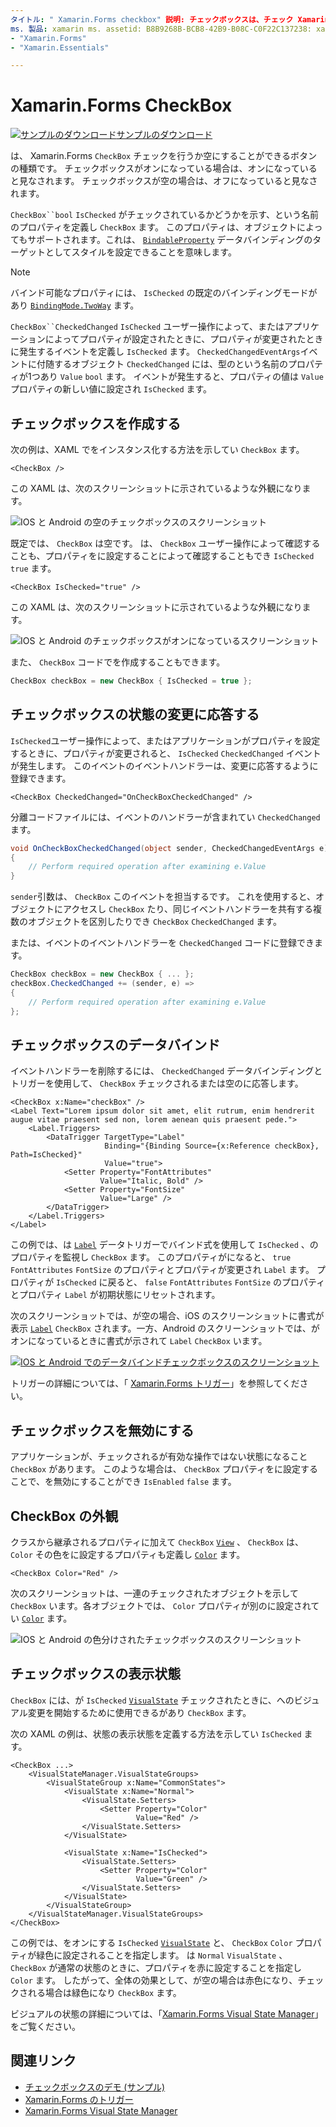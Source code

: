 ```yaml
---
タイトル: " Xamarin.Forms checkbox" 説明: チェックボックスは、チェック Xamarin.Forms または空にすることができるボタンの種類です。 チェックボックスがオンになっている場合は、オンになっていると見なされます。 チェックボックスが空の場合は、オフになっていると見なされます。
ms. 製品: xamarin ms. assetid: B8B9268B-BCB8-42B9-B08C-C0F22C137238: xamarin-forms author: davidbritch: dabritch ms. date: 06/11/2019 no loc:
- "Xamarin.Forms"
- "Xamarin.Essentials"

---
```


# <a name="no-locxamarinforms-checkbox"></a>Xamarin.Forms CheckBox

[![サンプルのダウンロード](~/media/shared/download.png)サンプルのダウンロード](/samples/xamarin/xamarin-forms-samples/userinterface-checkboxdemos/)

は、 Xamarin.Forms `CheckBox` チェックを行うか空にすることができるボタンの種類です。 チェックボックスがオンになっている場合は、オンになっていると見なされます。 チェックボックスが空の場合は、オフになっていると見なされます。

`CheckBox``bool` `IsChecked` がチェックされているかどうかを示す、という名前のプロパティを定義し `CheckBox` ます。 このプロパティは、オブジェクトによってもサポートされます。これは、 [`BindableProperty`](xref:Xamarin.Forms.BindableProperty) データバインディングのターゲットとしてスタイルを設定できることを意味します。

> [!NOTE]
> バインド可能なプロパティには、 `IsChecked` の既定のバインディングモードがあり [`BindingMode.TwoWay`](xref:Xamarin.Forms.BindingMode.TwoWay) ます。

`CheckBox``CheckedChanged` `IsChecked` ユーザー操作によって、またはアプリケーションによってプロパティが設定されたときに、プロパティが変更されたときに発生するイベントを定義し `IsChecked` ます。 `CheckedChangedEventArgs`イベントに付随するオブジェクト `CheckedChanged` には、型のという名前のプロパティが1つあり `Value` `bool` ます。 イベントが発生すると、プロパティの値は `Value` プロパティの新しい値に設定され `IsChecked` ます。

## <a name="create-a-checkbox"></a>チェックボックスを作成する

次の例は、XAML でをインスタンス化する方法を示してい `CheckBox` ます。

```xaml
<CheckBox />
```

この XAML は、次のスクリーンショットに示されているような外観になります。

![IOS と Android の空のチェックボックスのスクリーンショット](checkbox-images/checkbox-empty.png "空のチェックボックス")

既定では、 `CheckBox` は空です。 は、 `CheckBox` ユーザー操作によって確認することも、プロパティをに設定することによって確認することもでき `IsChecked` `true` ます。

```xaml
<CheckBox IsChecked="true" />
```

この XAML は、次のスクリーンショットに示されているような外観になります。

![IOS と Android のチェックボックスがオンになっているスクリーンショット](checkbox-images/checkbox-checked.png "チェックされたチェックボックス")

また、 `CheckBox` コードでを作成することもできます。

```csharp
CheckBox checkBox = new CheckBox { IsChecked = true };
```

## <a name="respond-to-a-checkbox-changing-state"></a>チェックボックスの状態の変更に応答する

`IsChecked`ユーザー操作によって、またはアプリケーションがプロパティを設定するときに、プロパティが変更されると、 `IsChecked` `CheckedChanged` イベントが発生します。 このイベントのイベントハンドラーは、変更に応答するように登録できます。

```xaml
<CheckBox CheckedChanged="OnCheckBoxCheckedChanged" />
```

分離コードファイルには、イベントのハンドラーが含まれてい `CheckedChanged` ます。

```csharp
void OnCheckBoxCheckedChanged(object sender, CheckedChangedEventArgs e)
{
    // Perform required operation after examining e.Value
}
```

`sender`引数は、 `CheckBox` このイベントを担当するです。 これを使用すると、オブジェクトにアクセスし `CheckBox` たり、同じイベントハンドラーを共有する複数のオブジェクトを区別したりでき `CheckBox` `CheckedChanged` ます。

または、イベントのイベントハンドラーを `CheckedChanged` コードに登録できます。

```csharp
CheckBox checkBox = new CheckBox { ... };
checkBox.CheckedChanged += (sender, e) =>
{
    // Perform required operation after examining e.Value
};
```

## <a name="data-bind-a-checkbox"></a>チェックボックスのデータバインド

イベントハンドラーを削除するには、 `CheckedChanged` データバインディングとトリガーを使用して、 `CheckBox` チェックされるまたは空のに応答します。

```xaml
<CheckBox x:Name="checkBox" />
<Label Text="Lorem ipsum dolor sit amet, elit rutrum, enim hendrerit augue vitae praesent sed non, lorem aenean quis praesent pede.">
    <Label.Triggers>
        <DataTrigger TargetType="Label"
                     Binding="{Binding Source={x:Reference checkBox}, Path=IsChecked}"
                     Value="true">
            <Setter Property="FontAttributes"
                    Value="Italic, Bold" />
            <Setter Property="FontSize"
                    Value="Large" />
        </DataTrigger>
    </Label.Triggers>
</Label>
```

この例では、は [`Label`](xref:Xamarin.Forms.Label) データトリガーでバインド式を使用して `IsChecked` 、のプロパティを監視し `CheckBox` ます。 このプロパティがになると、 `true` `FontAttributes` `FontSize` のプロパティとプロパティが変更され `Label` ます。 プロパティが `IsChecked` に戻ると、 `false` `FontAttributes` `FontSize` のプロパティとプロパティ `Label` が初期状態にリセットされます。

次のスクリーンショットでは、が空の場合、iOS のスクリーンショットに書式が表示 [`Label`](xref:Xamarin.Forms.Label) `CheckBox` されます。一方、Android のスクリーンショットでは、がオンになっているときに書式が示されて `Label` `CheckBox` います。

[![IOS と Android でのデータバインドチェックボックスのスクリーンショット](checkbox-images/checkbox-databinding.png "データバインドチェックボックス")](checkbox-images/checkbox-databinding-large.png#lightbox "データバインドチェックボックス")

トリガーの詳細については、「 [ Xamarin.Forms トリガー](~/xamarin-forms/app-fundamentals/triggers.md)」を参照してください。

## <a name="disable-a-checkbox"></a>チェックボックスを無効にする

アプリケーションが、チェックされるが有効な操作ではない状態になること `CheckBox` があります。 このような場合は、 `CheckBox` プロパティをに設定することで、を無効にすることができ `IsEnabled` `false` ます。

## <a name="checkbox-appearance"></a>CheckBox の外観

クラスから継承されるプロパティに加えて `CheckBox` [`View`](xref:Xamarin.Forms.View) 、 `CheckBox` は、 `Color` その色をに設定するプロパティも定義し [`Color`](xref:Xamarin.Forms.Color) ます。

```xaml
<CheckBox Color="Red" />
```

次のスクリーンショットは、一連のチェックされたオブジェクトを示して `CheckBox` います。各オブジェクトでは、 `Color` プロパティが別のに設定されてい [`Color`](xref:Xamarin.Forms.Color) ます。

![IOS と Android の色分けされたチェックボックスのスクリーンショット](checkbox-images/checkbox-colors.png "色付きのチェックボックス")

## <a name="checkbox-visual-states"></a>チェックボックスの表示状態

`CheckBox` には、が `IsChecked` [`VisualState`](xref:Xamarin.Forms.VisualState) チェックされたときに、へのビジュアル変更を開始するために使用できるがあり `CheckBox` ます。

次の XAML の例は、状態の表示状態を定義する方法を示してい `IsChecked` ます。

```xaml
<CheckBox ...>
    <VisualStateManager.VisualStateGroups>
        <VisualStateGroup x:Name="CommonStates">
            <VisualState x:Name="Normal">
                <VisualState.Setters>
                    <Setter Property="Color"
                            Value="Red" />
                </VisualState.Setters>
            </VisualState>

            <VisualState x:Name="IsChecked">
                <VisualState.Setters>
                    <Setter Property="Color"
                            Value="Green" />
                </VisualState.Setters>
            </VisualState>
        </VisualStateGroup>
    </VisualStateManager.VisualStateGroups>
</CheckBox>
```

この例では、をオンにする `IsChecked` [`VisualState`](xref:Xamarin.Forms.VisualState) と、 `CheckBox` `Color` プロパティが緑色に設定されることを指定します。 は `Normal` `VisualState` 、 `CheckBox` が通常の状態のときに、プロパティを赤に設定することを指定し `Color` ます。 したがって、全体の効果として、が空の場合は赤色になり、チェックされる場合は緑色になり `CheckBox` ます。

ビジュアルの状態の詳細については、「[Xamarin.Forms Visual State Manager](~/xamarin-forms/user-interface/visual-state-manager.md)」をご覧ください。

## <a name="related-links"></a>関連リンク

- [チェックボックスのデモ (サンプル)](/samples/xamarin/xamarin-forms-samples/userinterface-checkboxdemos/)
- [Xamarin.Forms のトリガー](~/xamarin-forms/app-fundamentals/triggers.md)
- [Xamarin.Forms Visual State Manager](~/xamarin-forms/user-interface/visual-state-manager.md)